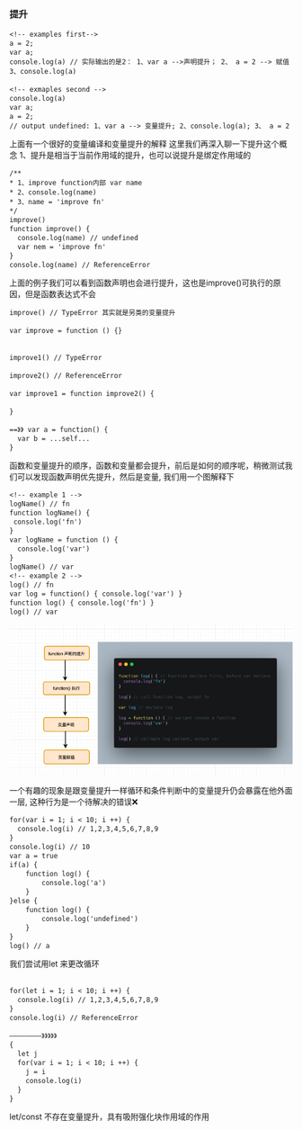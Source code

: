 ### 提升
  ```
  <!-- examples first-->
  a = 2;
  var a; 
  console.log(a) // 实际输出的是2： 1、var a -->声明提升； 2、 a = 2 --> 赋值  3、console.log(a)

  <!-- exmaples second -->
  console.log(a)
  var a;
  a = 2;
  // output undefined: 1、var a --> 变量提升; 2、console.log(a); 3、 a = 2

  ```

上面有一个很好的变量编译和变量提升的解释 这里我们再深入聊一下提升这个概念
1、提升是相当于当前作用域的提升，也可以说提升是绑定作用域的
```
/**
* 1、improve function内部 var name 
* 2、console.log(name)
* 3、name = 'improve fn'
*/
improve() 
function improve() {
  console.log(name) // undefined
  var nem = 'improve fn'
}
console.log(name) // ReferenceError

```
上面的例子我们可以看到函数声明也会进行提升，这也是improve()可执行的原因，但是函数表达式不会

```
improve() // TypeError 其实就是另类的变量提升

var improve = function () {}


improve1() // TypeError

improve2() // ReferenceError

var improve1 = function improve2() {
 
}

==》》 var a = function() {
  var b = ...self...
}
```

函数和变量提升的顺序，函数和变量都会提升，前后是如何的顺序呢，稍微测试我们可以发现函数声明优先提升，然后是变量,
我们用一个图解释下

```
<!-- example 1 -->
logName() // fn 
function logName() {
 console.log('fn')
}
var logName = function () {
  console.log('var')   
}
logName() // var 
<!-- example 2 -->
log() // fn 
var log = function() { console.log('var') }
function log() { console.log('fn') }
log() // var
```
<img src="./static/img/hoisting.png" width="600" /><br/>

一个有趣的现象是跟变量提升一样循环和条件判断中的变量提升仍会暴露在他外面一层, 这种行为是一个待解决的错误❌

```
for(var i = 1; i < 10; i ++) {
  console.log(i) // 1,2,3,4,5,6,7,8,9
}
console.log(i) // 10
var a = true
if(a) {
    function log() {
        console.log('a')
    }
}else {
    function log() {
        console.log('undefined')
    }
}
log() // a
```

我们尝试用let 来更改循环
```

for(let i = 1; i < 10; i ++) {
  console.log(i) // 1,2,3,4,5,6,7,8,9
}
console.log(i) // ReferenceError

————————》》》》》
{
  let j
  for(var i = 1; i < 10; i ++) {
    j = i
    console.log(i)
  }
}

```
let/const 不存在变量提升，具有吸附强化块作用域的作用



